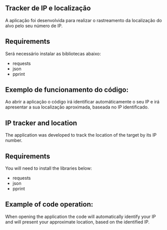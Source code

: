## Tracker de IP e localização
A aplicação foi desenvolvida para realizar o rastreamento da localização do alvo pelo seu número de IP.

## Requirements
Será necessário instalar as bibliotecas abaixo:
* requests
* json
* pprint

## Exemplo de funcionamento do código:
Ao abrir a aplicação o código irá identificar automáticamente o seu IP e irá apresentar a sua localização aproximada, baseada no IP identificado.


## IP tracker and location
The application was developed to track the location of the target by its IP number.

## Requirements
You will need to install the libraries below:
* requests
* json
* pprint

## Example of code operation:
When opening the application the code will automatically identify your IP and will present your approximate location, based on the identified IP.

